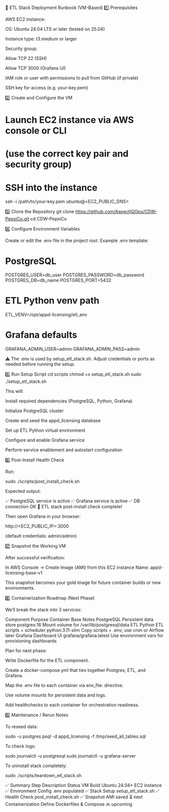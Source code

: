 🧭 ETL Stack Deployment Runbook (VM-Based)
1️⃣ Prerequisites

AWS EC2 instance:

OS: Ubuntu 24.04 LTS or later (tested on 25.04)

Instance type: t3.medium or larger

Security group:

Allow TCP 22 (SSH)

Allow TCP 3000 (Grafana UI)

IAM role or user with permissions to pull from GitHub (if private)

SSH key for access (e.g. your-key.pem)

2️⃣ Create and Configure the VM
# Launch EC2 instance via AWS console or CLI
# (use the correct key pair and security group)

# SSH into the instance
ssh -i /path/to/your-key.pem ubuntu@<EC2_PUBLIC_DNS>


3️⃣ Clone the Repository
git clone https://github.com/AspectIQOps/CDW-PepsiCo.git
cd CDW-PepsiCo

4️⃣ Configure Environment Variables

Create or edit the .env file in the project root.
Example .env template:

# PostgreSQL
POSTGRES_USER=db_user
POSTGRES_PASSWORD=db_password
POSTGRES_DB=db_name
POSTGRES_PORT=5432

# ETL Python venv path
ETL_VENV=/opt/appd-licensing/etl_env

# Grafana defaults
GRAFANA_ADMIN_USER=admin
GRAFANA_ADMIN_PASS=admin


⚠️ The .env is used by setup_etl_stack.sh. Adjust credentials or ports as needed before running the setup.

5️⃣ Run Setup Script
cd scripts
chmod +x setup_etl_stack.sh
sudo ./setup_etl_stack.sh


This will:

Install required dependencies (PostgreSQL, Python, Grafana)

Initialize PostgreSQL cluster

Create and seed the appd_licensing database

Set up ETL Python virtual environment

Configure and enable Grafana service

Perform service enablement and autostart configuration

6️⃣ Post-Install Health Check

Run:

sudo ./scripts/post_install_check.sh


Expected output:

✅ PostgreSQL service is active
✅ Grafana service is active
✅ DB connection OK
🎉 ETL stack post-install check complete!


Then open Grafana in your browser:

http://<EC2_PUBLIC_IP>:3000


(default credentials: admin/admin)

7️⃣ Snapshot the Working VM

After successful verification:

In AWS Console → Create Image (AMI) from this EC2 instance
Name: appd-licensing-base-v1

This snapshot becomes your gold image for future container builds or new environments.

8️⃣ Containerization Roadmap (Next Phase)

We’ll break the stack into 3 services:

Component	Purpose	Container Base	Notes
PostgreSQL	Persistent data store	postgres:16	Mount volume for /var/lib/postgresql/data
ETL Python	ETL scripts + scheduler	python:3.11-slim	Copy scripts + .env; use cron or Airflow later
Grafana	Dashboard UI	grafana/grafana:latest	Use environment vars for provisioning dashboards

Plan for next phase:

Write Dockerfile for the ETL component.

Create a docker-compose.yml that ties together Postgres, ETL, and Grafana.

Map the .env file to each container via env_file: directive.

Use volume mounts for persistent data and logs.

Add healthchecks to each container for orchestration readiness.

9️⃣ Maintenance / Rerun Notes

To reseed data:

sudo -u postgres psql -d appd_licensing -f /tmp/seed_all_tables.sql


To check logs:

sudo journalctl -u postgresql
sudo journalctl -u grafana-server


To uninstall stack completely:

sudo ./scripts/teardown_etl_stack.sh

✅ Summary
Step	Description	Status
VM Build	Ubuntu 24.04+ EC2 instance	✅
Environment Config	.env populated	✅
Stack Setup	setup_etl_stack.sh	✅
Health Check	post_install_check.sh	✅
Snapshot	AMI saved	⏳ next
Containerization	Define Dockerfiles & Compose	🔜 upcoming